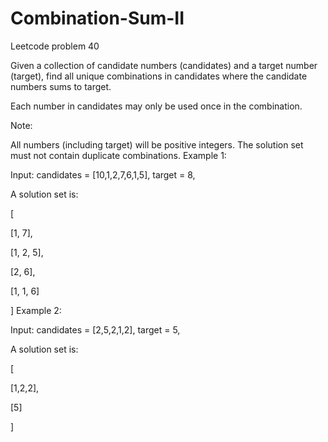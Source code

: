 # Combination-Sum-II
Leetcode problem 40

Given a collection of candidate numbers (candidates) and a target number (target), find all unique combinations in candidates where the candidate numbers sums to target.

Each number in candidates may only be used once in the combination.

Note:

All numbers (including target) will be positive integers.
The solution set must not contain duplicate combinations.
Example 1:

Input: candidates = [10,1,2,7,6,1,5], target = 8,

A solution set is:

[

  [1, 7],
  
  [1, 2, 5],
  
  [2, 6],
  
  [1, 1, 6]
  
]
Example 2:

Input: candidates = [2,5,2,1,2], target = 5,

A solution set is:

[

  [1,2,2],
  
  [5]
  
]
